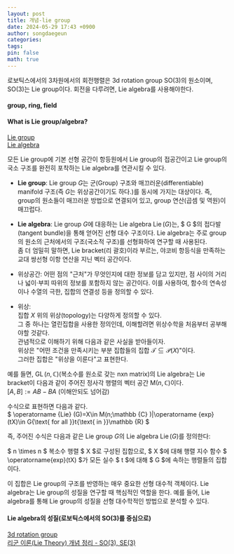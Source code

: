 ```yaml
---
layout: post
title: 개념-lie group
date: 2024-05-29 17:43 +0900
author: songdaegeun
categories:
tags:
pin: false
math: true
---
```


로보틱스에서의 3차원에서의 회전행렬은 3d rotation group SO(3)의 원소이며,  
SO(3)는 Lie group이다. 회전을 다루려면, Lie algebra를 사용해야한다.  

#### group, ring, field

#### What is Lie group/algebra?

[Lie group](https://en.wikipedia.org/wiki/Lie_group)  
[Lie algebra](https://en.wikipedia.org/wiki/Lie_algebra)

모든 Lie group에 기본 선형 공간이 항등원에서 Lie group의 접공간이고 Lie group의 국소 구조를 완전히 포착하는 Lie algebra를 연관시킬 수 있다.

- **Lie group**: Lie group $G$는 군(Group) 구조와 매끄러운(differentiable) manifold 구조(즉 $G$는 위상공간이기도 하다.)를 동시에 가지는 대상이다. 즉, group의 원소들이 매끄러운 방법으로 연결되어 있고, group 연산(곱셈 및 역원)이 매끄럽다.

- **Lie algebra**: Lie group $G$에 대응하는 Lie algebra $\operatorname{Lie}(G)$는, $ G $의 접다발(tangent bundle)을 통해 얻어진 선형 대수 구조이다. Lie algebra는 주로 group의 원소의 근처에서의 구조(국소적 구조)를 선형화하여 연구할 때 사용된다.  
좀 더 엄밀히 말하면, Lie bracket(리 괄호)이라 부르는, 야코비 항등식을 만족하는 교대 쌍선형 이항 연산을 지닌 벡터 공간이다.

- 위상공간: 
어떤 점의 "근처"가 무엇인지에 대한 정보를 담고 있지만, 점 사이의 거리나 넓이·부피 따위의 정보를 포함하지 않는 공간이다. 이를 사용하여, 함수의 연속성이나 수열의 극한, 집합의 연결성 등을 정의할 수 있다.

- 위상:  
집합 ${\displaystyle X}$ 위의 위상(topology)는 다양하게 정의할 수 있다.  
그 중 하나는 열린집합을 사용한 정의인데, 이해할려면 위상수학을 처음부터 공부해야할 것같다.  
관념적으로 이해하기 위해 다음과 같은 사실을 받아들이자.  
위상은 "어떤 조건을 만족시키는 부분 집합들의 집합 ${\displaystyle {\mathcal {T}}\subseteq {\mathcal {P}}(X)}$"이다.  
그러한 집합은 "위상을 이룬다"고 표현한다.

예를 들면, ${\displaystyle \operatorname {GL} (n,\mathbb {C} )}$(복소수를 원소로 갖는 nxn matrix)의 Lie algebra는 Lie bracket이 다음과 같이 주어진 정사각 행렬의 벡터 공간 ${\displaystyle {\text{M}}(n,\mathbb {C} )}$이다.  
${\displaystyle [A,B]:=AB-BA}$ (이해안되도 넘어감)  

수식으로 표현하면 다음과 같다.  
$ \operatorname {Lie} (G)=X\in M(n;\mathbb {C} )|\operatorname {exp} (tX)\in G{\text{ for all }}t{\text{ in }}\mathbb {R} $

즉, 주어진 수식은 다음과 같은 Lie group $G$의 Lie algebra $\operatorname{Lie}(G)$를 정의한다:

$ n \times n $ 복소수 행렬 $ X $로 구성된 집합으로, $ X $에 대해 행렬 지수 함수 $ \operatorname{exp}(tX) $가 모든 실수 $ t $에 대해 $ G $에 속하는 행렬들의 집합이다.

이 집합은 Lie group의 구조를 반영하는 매우 중요한 선형 대수적 객체이다. Lie algebra는 Lie group의 성질을 연구할 때 핵심적인 역할을 한다. 예를 들어, Lie algebra를 통해 Lie group의 성질을 선형 대수학적인 방법으로 분석할 수 있다.

#### Lie algebra의 성질(로보틱스에서의 SO(3)를 중심으로)

[3d rotation group](https://en.wikipedia.org/wiki/3D_rotation_group)  
[리군 이론(Lie Theory) 개념 정리 - SO(3), SE(3)](https://alida.tistory.com/9)


